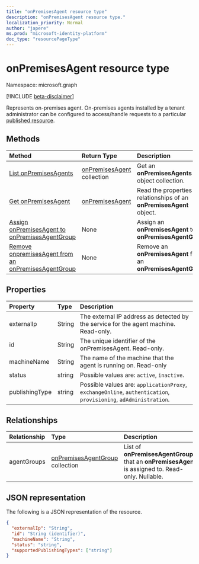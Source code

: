 ```yaml
---
title: "onPremisesAgent resource type"
description: "onPremisesAgent resource type."
localization_priority: Normal
author: "japere"
ms.prod: "microsoft-identity-platform"
doc_type: "resourcePageType"
---
```


# onPremisesAgent resource type

Namespace: microsoft.graph

[!INCLUDE [beta-disclaimer](../../includes/beta-disclaimer.md)]

Represents on-premises agent. On-premises agents installed by a tenant administrator can be configured to access/handle requests to a particular [published resource](publishedresource.md).

## Methods

| Method       | Return Type | Description |
|:-------------|:------------|:------------|
| [List onPremisesAgents](../api/onpremisesagent-list.md) | [onPremisesAgent](onpremisesagent.md) collection | Get an **onPremisesAgents** object collection. |
| [Get onPremisesAgent](../api/onpremisesagent-get.md) | [onPremisesAgent](onpremisesagent.md) | Read the properties and relationships of an **onPremisesAgent** object. |
| [Assign onPremisesAgent to onPremisesAgentGroup](../api/onpremisesagent-post-agentgroups.md) | None | Assign an **onPremisesAgent** to an **onPremisesAgentGroup**.|
| [Remove onpremisesAgent from an onPremisesAgentGroup](../api/onpremisesagent-delete-agentgroups.md) | None | Remove an **onPremisesAgent** from an **onPremisesAgentGroup**. |

## Properties

| Property     | Type        | Description |
|:-------------|:------------|:------------|
|externalIp|String|The external IP address as detected by the service for the agent machine. Read-only.|
|id|String| The unique identifier of the onPremisesAgent. Read-only.|
|machineName|String|The name of the machine that the agent is running on. Read-only|
|status|string| Possible values are: `active`, `inactive`.|
|publishingType|string| Possible values are: `applicationProxy`, `exchangeOnline`, `authentication`, `provisioning`, `adAdministration`.|

## Relationships

| Relationship | Type        | Description |
|:-------------|:------------|:------------|
|agentGroups|[onPremisesAgentGroup](onpremisesagentgroup.md) collection| List of **onPremisesAgentGroups** that an **onPremisesAgent** is assigned to. Read-only. Nullable.|

## JSON representation

The following is a JSON representation of the resource.

<!-- {
  "blockType": "resource",
  "optionalProperties": [

  ],
  "@odata.type": "microsoft.graph.onPremisesAgent",
  "baseType": "",
  "keyProperty": "id"
}-->

```json
{
  "externalIp": "String",
  "id": "String (identifier)",
  "machineName": "String",
  "status": "string",
  "supportedPublishingTypes": ["string"]
}
```

<!-- uuid: 16cd6b66-4b1a-43a1-adaf-3a886856ed98
2019-02-04 14:57:30 UTC -->
<!-- {
  "type": "#page.annotation",
  "description": "onPremisesAgent resource",
  "keywords": "",
  "section": "documentation",
  "tocPath": ""
}-->

